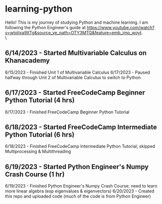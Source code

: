 # learning-python
Hello! This is my journey of studying Python and machine learning. I am following the Python Engineer's guide at https://www.youtube.com/watch?v=wtolixa9XTg&source_ve_path=OTY3MTQ&feature=emb_imp_woyt.  
         \
## 6/14/2023 - Started Multivariable Calculus on Khanacademy
6/15/2023 - Finished Unit 1 of Multivariable Calculus
6/17/2023 - Paused halfway through Unit 2 of Multivariable Calculus to switch to Python
## 6/17/2023 - Started FreeCodeCamp Beginner Python Tutorial (4 hrs)
6/17/2023 - Finished FreeCodeCamp Beginner Python Tutorial
## 6/18/2023 - Started FreeCodeCamp Intermediate Python Tutorial (6 hrs)
6/18/2023 - Finished FreeCodeCamp Intermediate Python Tutorial; skipped Multiprocessing & Multithreading
## 6/19/2023 - Started Python Engineer's Numpy Crash Course (1 hr)
6/19/2023 - Finished Python Engineer's Numpy Crash Course; need to learn more linear algebra (esp eigenvalues & eigenvectors)
6/20/2023 - Created this repo and uploaded code (much of the code is from Python Engineer)
